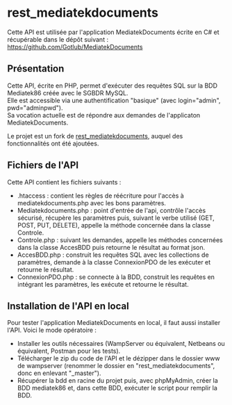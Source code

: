 # rest_mediatekdocuments
Cette API est utilisée par l'application MediatekDocuments écrite en C# et récupérable dans le dépôt suivant :<br>
https://github.com/Gotlub/MediatekDocuments<br>

## Présentation

Cette API, écrite en PHP, permet d'exécuter des requêtes SQL sur la BDD Mediatek86 créée avec le SGBDR MySQL.<br>
Elle est accessible via une authentification "basique" (avec login="admin", pwd="adminpwd").<br>
Sa vocation actuelle est de répondre aux demandes de l'applicaton MediatekDocuments.

Le projet est un fork de [rest_mediatekdocuments](https://github.com/CNED-SLAM/rest_mediatekdocuments), auquel des fonctionnalités ont été ajoutées.

## Fichiers de l'API
Cette API contient les fichiers suivants :<br>
- .htaccess : contient les règles de réécriture pour l'accès à mediatekdocuments.php avec les bons paramètres.<br>
- Mediatekdocuments.php : point d'entrée de l'api, contrôle l'accès sécurisé, récupère les paramètres puis, suivant le verbe utilisé (GET, POST, PUT, DELETE), appelle la méthode concernée dans la classe Controle.<br>
- Controle.php : suivant les demandes, appelle les méthodes concernées dans la classe AccesBDD puis retourne le résultat au format json.<br>
- AccesBDD.php : construit les requêtes SQL avec les collections de paramètres, demande à la classe ConnexionPDO de les exécuter et retourne le résultat.<br>
- ConnexionPDO.php : se connecte à la BDD, construit les requêtes en intégrant les paramètres, les exécute et retourne le résultat.
## Installation de l'API en local
Pour tester l'application MediatekDocuments en local, il faut aussi installer l'API. Voici le mode opératoire :<br>
- Installer les outils nécessaires (WampServer ou équivalent, Netbeans ou équivalent, Postman pour les tests).<br>
- Télécharger le zip du code de l'API et le dézipper dans le dossier www de wampserver (renommer le dossier en "rest_mediatekdocuments", donc en enlevant "_master").<br>
- Récupérer la bdd en racine du projet puis, avec phpMyAdmin, créer la BDD mediatek86 et, dans cette BDD, exécuter le script pour remplir la BDD.<br>
